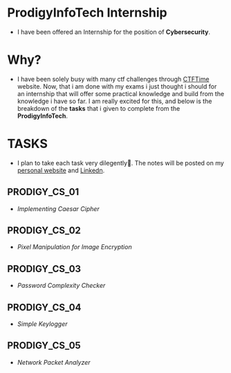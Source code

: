 # ProdigyInfoTech Internship
- I have been offered an Internship for the position of **Cybersecurity**. 

# Why?
- I have been solely busy with many ctf challenges through [CTFTime](https://ctftime.org/) website. Now, that i am done with my exams i just thought i should for an internship that will offer some practical knowledge and build from the knowledge i have so far. I am really excited for this, and below is the breakdown of the **tasks** that i given to complete from the **ProdigyInfoTech**.

# TASKS
- I plan to take each task very dilegently🙏. The notes will be posted on my [personal website](https://www.PathogenicKatt.github.io) and [Linkedn](https://www.linkedin.com/in/katleho-mofokeng-231932250/).

## PRODIGY_CS_01
- *Implementing Caesar Cipher*

## PRODIGY_CS_02
- *Pixel Manipulation for Image Encryption*

## PRODIGY_CS_03
- *Password Complexity Checker*

## PRODIGY_CS_04
- *Simple Keylogger*

## PRODIGY_CS_05
- *Network Packet Analyzer*


